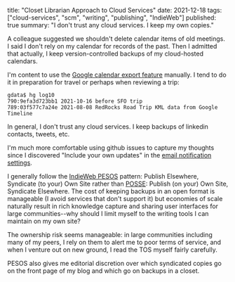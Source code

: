 title: "Closet Librarian Approach to Cloud Services"
date: 2021-12-18
tags: ["cloud-services", "scm", "writing", "publishing", "IndieWeb"]
published: true
summary: "I don't trust any cloud services. I keep my own copies."

A colleague suggested we shouldn't delete calendar items of old meetings.
I said I don't rely on my calendar for records of the past.
Then I admitted that actually, I keep version-controlled backups of my cloud-hosted calendars.

I'm content to use the [Google calendar export feature](https://support.google.com/calendar/answer/37111?hl=en)
manually. I tend to do it in preparation for travel or perhaps when reviewing a trip:

```
gdata$ hg log10
790:9efa3d723bb1 2021-10-16 before SFO trip
789:03f577c7a24e 2021-08-08 RedRocks Road Trip KML data from Google Timeline
```

In general, I don't trust any cloud services. I keep backups of
linkedin contacts, tweets, etc.

I'm much more comfortable using github issues to capture my thoughts
since I discovered "Include your own updates" in the
[email notification settings](https://docs.github.com/en/account-and-profile/managing-subscriptions-and-notifications-on-github/setting-up-notifications/configuring-notifications#customizing-your-email-notifications).

I generally follow the [IndieWeb PESOS](https://indieweb.org/PESOS) pattern: Publish Elsewhere, Syndicate (to your) Own Site
rather than [POSSE](https://indieweb.org/POSSE): Publish (on your) Own Site, Syndicate Elsewhere.
The cost of keeping backups in an open format is manageable (I avoid services that don't support it)
but economies of scale naturally result in rich knowledge capture and sharing user interfaces for large
communities--why should I limit myself to the writing tools I can maintain on my own site?

The ownership risk seems manageable: in large communities including many of my peers,
I rely on them to alert me to poor terms of service, and when I venture out on new ground,
I read the TOS myself fairly carefully.

PESOS also gives me editorial discretion over which syndicated copies go on the front page of my blog
and which go on backups in a closet.
